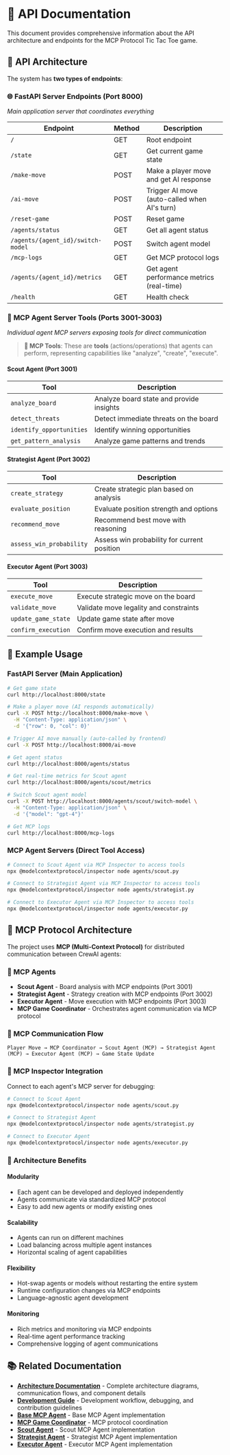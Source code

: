 # 📡 API Documentation

This document provides comprehensive information about the API architecture and endpoints for the MCP Protocol Tic Tac Toe game.

## 📡 API Architecture

The system has **two types of endpoints**:

### 🌐 **FastAPI Server Endpoints** (Port 8000)
*Main application server that coordinates everything*

| Endpoint | Method | Description |
|----------|--------|-------------|
| `/` | GET | Root endpoint |
| `/state` | GET | Get current game state |
| `/make-move` | POST | Make a player move and get AI response |
| `/ai-move` | POST | Trigger AI move (auto-called when AI's turn) |
| `/reset-game` | POST | Reset game |
| `/agents/status` | GET | Get all agent status |
| `/agents/{agent_id}/switch-model` | POST | Switch agent model |
| `/mcp-logs` | GET | Get MCP protocol logs |
| `/agents/{agent_id}/metrics` | GET | Get agent performance metrics (real-time) |
| `/health` | GET | Health check |

### 🤖 **MCP Agent Server Tools** (Ports 3001-3003)
*Individual agent MCP servers exposing tools for direct communication*

> **📝 MCP Tools**: These are **tools** (actions/operations) that agents can perform, representing capabilities like "analyze", "create", "execute".

#### **Scout Agent** (Port 3001)
| Tool | Description |
|------|-------------|
| `analyze_board` | Analyze board state and provide insights |
| `detect_threats` | Detect immediate threats on the board |
| `identify_opportunities` | Identify winning opportunities |
| `get_pattern_analysis` | Analyze game patterns and trends |

#### **Strategist Agent** (Port 3002)
| Tool | Description |
|------|-------------|
| `create_strategy` | Create strategic plan based on analysis |
| `evaluate_position` | Evaluate position strength and options |
| `recommend_move` | Recommend best move with reasoning |
| `assess_win_probability` | Assess win probability for current position |

#### **Executor Agent** (Port 3003)
| Tool | Description |
|------|-------------|
| `execute_move` | Execute strategic move on the board |
| `validate_move` | Validate move legality and constraints |
| `update_game_state` | Update game state after move |
| `confirm_execution` | Confirm move execution and results |

## 🔧 **Example Usage**

### **FastAPI Server (Main Application)**
```bash
# Get game state
curl http://localhost:8000/state

# Make a player move (AI responds automatically)
curl -X POST http://localhost:8000/make-move \
  -H "Content-Type: application/json" \
  -d '{"row": 0, "col": 0}'

# Trigger AI move manually (auto-called by frontend)
curl -X POST http://localhost:8000/ai-move

# Get agent status
curl http://localhost:8000/agents/status

# Get real-time metrics for Scout agent
curl http://localhost:8000/agents/scout/metrics

# Switch Scout agent model
curl -X POST http://localhost:8000/agents/scout/switch-model \
  -H "Content-Type: application/json" \
  -d '{"model": "gpt-4"}'

# Get MCP logs
curl http://localhost:8000/mcp-logs
```

### **MCP Agent Servers (Direct Tool Access)**
```bash
# Connect to Scout Agent via MCP Inspector to access tools
npx @modelcontextprotocol/inspector node agents/scout.py

# Connect to Strategist Agent via MCP Inspector to access tools
npx @modelcontextprotocol/inspector node agents/strategist.py

# Connect to Executor Agent via MCP Inspector to access tools
npx @modelcontextprotocol/inspector node agents/executor.py
```

## 🤖 MCP Protocol Architecture

The project uses **MCP (Multi-Context Protocol)** for distributed communication between CrewAI agents:

### **🤖 MCP Agents**
- **Scout Agent** - Board analysis with MCP endpoints (Port 3001)
- **Strategist Agent** - Strategy creation with MCP endpoints (Port 3002)  
- **Executor Agent** - Move execution with MCP endpoints (Port 3003)
- **MCP Game Coordinator** - Orchestrates agent communication via MCP protocol

### **🔗 MCP Communication Flow**
```
Player Move → MCP Coordinator → Scout Agent (MCP) → Strategist Agent (MCP) → Executor Agent (MCP) → Game State Update
```

### **🔧 MCP Inspector Integration**

Connect to each agent's MCP server for debugging:

```bash
# Connect to Scout Agent
npx @modelcontextprotocol/inspector node agents/scout.py

# Connect to Strategist Agent  
npx @modelcontextprotocol/inspector node agents/strategist.py

# Connect to Executor Agent
npx @modelcontextprotocol/inspector node agents/executor.py
```

### **🎯 Architecture Benefits**

#### **Modularity**
- Each agent can be developed and deployed independently
- Agents communicate via standardized MCP protocol
- Easy to add new agents or modify existing ones

#### **Scalability**
- Agents can run on different machines
- Load balancing across multiple agent instances
- Horizontal scaling of agent capabilities

#### **Flexibility**
- Hot-swap agents or models without restarting the entire system
- Runtime configuration changes via MCP endpoints
- Language-agnostic agent development

#### **Monitoring**
- Rich metrics and monitoring via MCP endpoints
- Real-time agent performance tracking
- Comprehensive logging of agent communications

## 📚 Related Documentation

- **[Architecture Documentation](ARCHITECTURE.md)** - Complete architecture diagrams, communication flows, and component details
- **[Development Guide](DEVELOPMENT.md)** - Development workflow, debugging, and contribution guidelines
- **[Base MCP Agent](../agents/base_mcp_agent.py)** - Base MCP Agent implementation
- **[MCP Game Coordinator](../game/mcp_coordinator.py)** - MCP protocol coordination
- **[Scout Agent](../agents/scout.py)** - Scout MCP Agent implementation
- **[Strategist Agent](../agents/strategist.py)** - Strategist MCP Agent implementation
- **[Executor Agent](../agents/executor.py)** - Executor MCP Agent implementation
